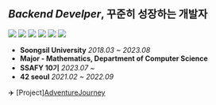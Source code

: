 ## *Backend Develper*, 꾸준히 성장하는 개발자
![](https://img.shields.io/badge/Java-007396?style=for-the-badge&logo=OpenJDK&logoColor=white)
![](https://img.shields.io/badge/spring-6DB33F?style=for-the-badge&logo=spring&logoColor=white)
![](https://img.shields.io/badge/mysql-4479A1?style=for-the-badge&logo=mysql&logoColor=white)
![](https://img.shields.io/badge/springboot-6DB33F?style=for-the-badge&logo=springboot&logoColor=white)
![](https://img.shields.io/badge/C-A8B9CC?style=for-the-badge&logo=c%2B%2B&logoColor=white)
![](https://img.shields.io/badge/github-181717?style=for-the-badge&logo=github&logoColor=white)


* **Soongsil University** <I>2018.03 ~ 2023.08</I>
* **Major - Mathematics, Department of Computer Science**
* **SSAFY 10기** <I>2023.07 ~ </I> 
* **42 seoul** <I>2021.02 ~ 2022.09</I> 





✈️  [Project]<a href="https://github.com/HyeongtaekOh/AdventureJourney">AdventureJourney</a>
